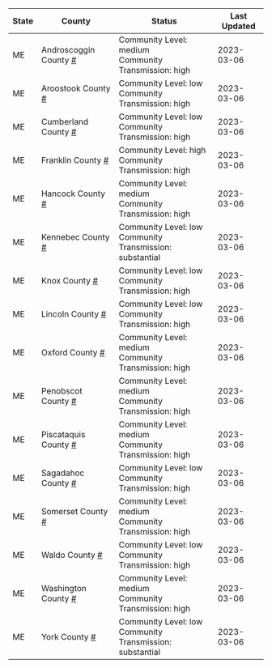 State | County | Status | Last Updated
--- | --- | --- | --- 
ME | Androscoggin County <a href="#androscoggin_county">#</a> | <a name="androscoggin_county"></a>Community Level: medium<br/>Community Transmission: high | 2023-03-06
ME | Aroostook County <a href="#aroostook_county">#</a> | <a name="aroostook_county"></a>Community Level: low<br/>Community Transmission: high | 2023-03-06
ME | Cumberland County <a href="#cumberland_county">#</a> | <a name="cumberland_county"></a>Community Level: low<br/>Community Transmission: high | 2023-03-06
ME | Franklin County <a href="#franklin_county">#</a> | <a name="franklin_county"></a>Community Level: high<br/>Community Transmission: high | 2023-03-06
ME | Hancock County <a href="#hancock_county">#</a> | <a name="hancock_county"></a>Community Level: medium<br/>Community Transmission: high | 2023-03-06
ME | Kennebec County <a href="#kennebec_county">#</a> | <a name="kennebec_county"></a>Community Level: low<br/>Community Transmission: substantial | 2023-03-06
ME | Knox County <a href="#knox_county">#</a> | <a name="knox_county"></a>Community Level: low<br/>Community Transmission: high | 2023-03-06
ME | Lincoln County <a href="#lincoln_county">#</a> | <a name="lincoln_county"></a>Community Level: low<br/>Community Transmission: high | 2023-03-06
ME | Oxford County <a href="#oxford_county">#</a> | <a name="oxford_county"></a>Community Level: medium<br/>Community Transmission: high | 2023-03-06
ME | Penobscot County <a href="#penobscot_county">#</a> | <a name="penobscot_county"></a>Community Level: medium<br/>Community Transmission: high | 2023-03-06
ME | Piscataquis County <a href="#piscataquis_county">#</a> | <a name="piscataquis_county"></a>Community Level: medium<br/>Community Transmission: high | 2023-03-06
ME | Sagadahoc County <a href="#sagadahoc_county">#</a> | <a name="sagadahoc_county"></a>Community Level: low<br/>Community Transmission: high | 2023-03-06
ME | Somerset County <a href="#somerset_county">#</a> | <a name="somerset_county"></a>Community Level: medium<br/>Community Transmission: high | 2023-03-06
ME | Waldo County <a href="#waldo_county">#</a> | <a name="waldo_county"></a>Community Level: low<br/>Community Transmission: high | 2023-03-06
ME | Washington County <a href="#washington_county">#</a> | <a name="washington_county"></a>Community Level: medium<br/>Community Transmission: high | 2023-03-06
ME | York County <a href="#york_county">#</a> | <a name="york_county"></a>Community Level: low<br/>Community Transmission: substantial | 2023-03-06
